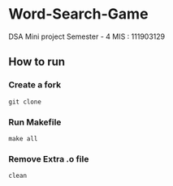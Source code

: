 # Word-Search-Game

DSA Mini project
Semester - 4
MIS : 111903129

## How to run
### Create a fork
```
git clone

```

### Run Makefile

```
make all

```

### Remove Extra .o file

```
clean

```
